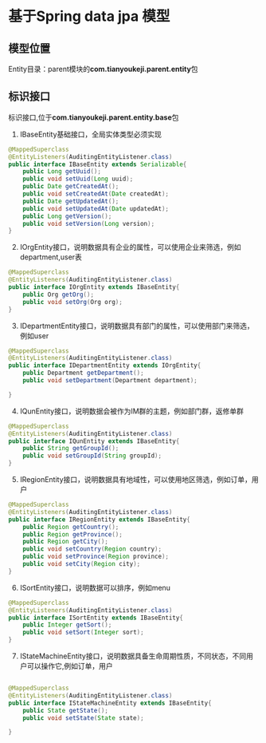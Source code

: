 # 基于Spring data jpa 模型

模型位置
------------------------
Entity目录：parent模块的**com.tianyoukeji.parent.entity**包

标识接口
----------------------------
标识接口,位于**com.tianyoukeji.parent.entity.base**包


1. IBaseEntity基础接口，全局实体类型必须实现
  
```java
@MappedSuperclass
@EntityListeners(AuditingEntityListener.class)
public interface IBaseEntity extends Serializable{
	public Long getUuid();
	public void setUuid(Long uuid);
	public Date getCreatedAt();
	public void setCreatedAt(Date createdAt);
	public Date getUpdatedAt();
	public void setUpdatedAt(Date updatedAt);
	public Long getVersion();
	public void setVersion(Long version);
}
```


2. IOrgEntity接口，说明数据具有企业的属性，可以使用企业来筛选，例如department,user表

```java
@MappedSuperclass
@EntityListeners(AuditingEntityListener.class)
public interface IOrgEntity extends IBaseEntity{
	public Org getOrg();
	public void setOrg(Org org);
}

```

3. IDepartmentEntity接口，说明数据具有部门的属性，可以使用部门来筛选，例如user

```java
@MappedSuperclass
@EntityListeners(AuditingEntityListener.class)
public interface IDepartmentEntity extends IOrgEntity{
	public Department getDepartment();
	public void setDepartment(Department department);

}


```
4. IQunEntity接口，说明数据会被作为IM群的主题，例如部门群，返修单群

```java
@MappedSuperclass
@EntityListeners(AuditingEntityListener.class)
public interface IQunEntity extends IBaseEntity{
	public String getGroupId();
	public void setGroupId(String groupId);
}
```

5. IRegionEntity接口，说明数据具有地域性，可以使用地区筛选，例如订单，用户

```java
@MappedSuperclass
@EntityListeners(AuditingEntityListener.class)
public interface IRegionEntity extends IBaseEntity{
	public Region getCountry();
	public Region getProvince();
	public Region getCity();
	public void setCountry(Region country);
	public void setProvince(Region province);
	public void setCity(Region city);
}
```
6. ISortEntity接口，说明数据可以排序，例如menu

```java
@MappedSuperclass
@EntityListeners(AuditingEntityListener.class)
public interface ISortEntity extends IBaseEntity{
	public Integer getSort();
	public void setSort(Integer sort);
}

```
7. IStateMachineEntity接口，说明数据具备生命周期性质，不同状态，不同用户可以操作它,例如订单，用户

```java

@MappedSuperclass
@EntityListeners(AuditingEntityListener.class)
public interface IStateMachineEntity extends IBaseEntity{
	public State getState();
	public void setState(State state);

}
```
